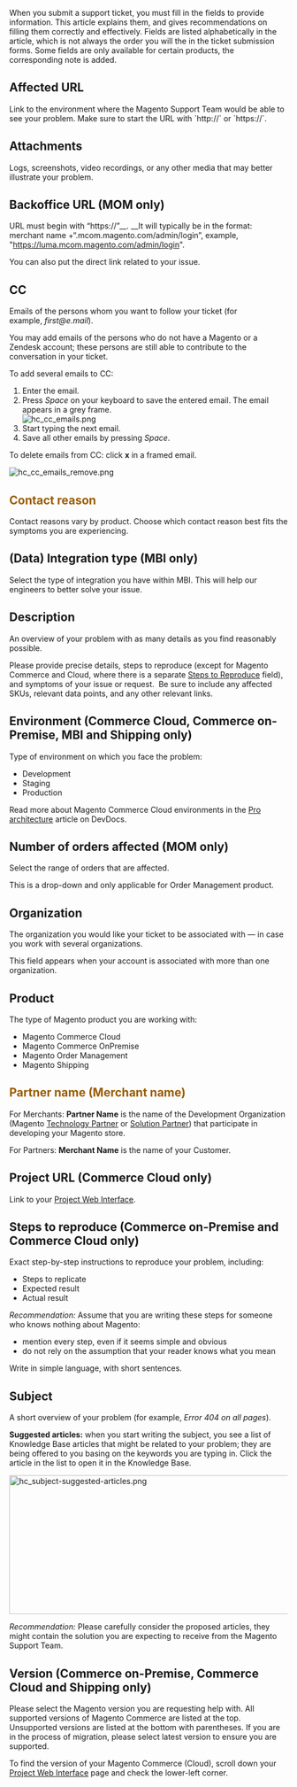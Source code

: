 When you submit a support ticket, you must fill in the fields to provide information. This article explains them, and gives recommendations on filling them correctly and effectively. Fields are listed alphabetically in the article, which is not always the order you will the in the ticket submission forms. Some fields are only available for certain products, the corresponding note is added.

## <span class="wysiwyg-color-orange120">Affected URL</span>

Link to the environment where the Magento Support Team would be able to see your problem. Make sure to start the URL with \`http://\` or \`https://\`.

## <span class="wysiwyg-color-orange120">Attachments</span>

Logs, screenshots, video recordings, or any other media that may better illustrate your problem.

## <span class="wysiwyg-color-orange120">Backoffice URL (MOM only)</span>

URL must begin with&nbsp;“https://”__. __It will typically be in the format: merchant name +“.mcom.magento.com/admin/login”, example, "https://luma.mcom.magento.com/admin/login".

You can also put the direct link related to your issue.

## <span class="wysiwyg-color-orange120">CC</span>

Emails of the persons whom you want to follow your ticket (for example,&nbsp;_first@e.mail_).

You may add emails of the persons who do not have a Magento or a Zendesk account; these persons are still able to contribute to the conversation in your ticket.

To add several emails to CC:

1.   Enter the email.
2.   Press _Space_ on your keyboard to save the entered email. The email appears in a grey frame.  
     ![hc_cc_emails.png](https://support.magento.com/hc/article_attachments/360016489192/hc_cc_emails.png)
3.   Start typing the next email.
4.   Save all other emails by pressing _Space_.

To delete emails from CC: click __x__ in a framed email.

![hc_cc_emails_remove.png](https://support.magento.com/hc/article_attachments/360016540451/hc_cc_emails_remove.png)

<h2><font color="#995c00"> <span style="caret-color: #995c00;">Contact reason</span> </font></h2>

Contact reasons vary by product. Choose which contact reason best fits the symptoms you are experiencing.

## <span class="wysiwyg-color-orange120">(Data) Integration type (MBI only)</span>

Select the type of integration you have within MBI. This will help our engineers to better solve your issue.

## <span class="wysiwyg-color-orange120">Description</span>

An overview of your problem with as many details as you find reasonably possible.

Please provide precise details, steps to reproduce (except for Magento Commerce and Cloud, where there is a separate [Steps to Reproduce](#steps) field), and symptoms of your issue or request.&nbsp; Be sure to include any affected SKUs, relevant data points, and any other relevant links.

## <span class="wysiwyg-color-orange120">Environment (Commerce Cloud, Commerce on-Premise, MBI and Shipping only)</span>

Type of environment on which you face the problem:

*   Development
*   Staging
*   Production

Read more about Magento Commerce Cloud environments in the [Pro architecture](http://devdocs.magento.com/guides/v2.2/cloud/architecture/pro-architecture.html) article on DevDocs.

## <span class="wysiwyg-color-orange120">Number of orders affected (MOM only)</span>

Select the range of orders that are affected.

This is a drop-down and only applicable for Order Management product.

## <span class="wysiwyg-color-orange120">Organization</span>

The organization you would like your ticket to be associated with — in case you work with several organizations.

This field appears when your account is associated with more than one organization.

## <span class="wysiwyg-color-orange120">Product</span>

The type of Magento product you are working with:&nbsp;

*   Magento Commerce Cloud
*   Magento Commerce OnPremise
*   Magento Order Management
*   Magento Shipping

## <span style="color: #995c00;">Partner name&nbsp;(Merchant name)</span>

For Merchants: __Partner Name__ is the name of the Development Organization (Magento [Technology Partner](https://partners.magento.com/portal/directory/?&amp;partner_type=6) or [Solution Partner](https://partners.magento.com/portal/directory/?&amp;partner_type=1)) that participate in developing your Magento store.

For Partners: __Merchant Name__ is the name of your Customer.

## <span class="wysiwyg-color-orange120">Project URL&nbsp;(Commerce Cloud only)</span>

Link to your [Project Web Interface](http://devdocs.magento.com/guides/v2.2/cloud/project/project-webint-basic.html).

## <span class="wysiwyg-color-orange120">Steps to reproduce (</span><span class="wysiwyg-color-orange120">Commerce&nbsp;</span><span class="wysiwyg-color-orange120">on-Premise&nbsp;</span><span class="wysiwyg-color-orange120" id="steps">and Commerce Cloud&nbsp;</span><span class="wysiwyg-color-orange120" id="steps">only)</span>

Exact step-by-step instructions to reproduce your problem, including:

*   Steps to replicate
*   Expected result
*   Actual result

<span class="wysiwyg-color-green120">_Recommendation:_</span> Assume that you are writing these steps for someone who knows <span class="wysiwyg-color-red">nothing</span> about Magento:

*   mention every step, even if it seems simple and obvious
*   do not rely on the assumption that your reader knows what you mean

Write in simple language, with short sentences.

## <span class="wysiwyg-color-orange120">Subject</span>

A short overview of your problem (for example, _Error 404 on all pages_).

__Suggested articles:__ when you start writing the subject, you see a list of Knowledge Base articles that might be related to your problem; they are being offered to you basing on the keywords you are typing in. Click the article in the list to open it in the Knowledge Base.

<img alt="hc_subject-suggested-articles.png" height="251" src="https://support.magento.com/hc/article_attachments/360016489692/hc_subject-suggested-articles.png" width="800"/>

<span class="wysiwyg-color-green120">_Recommendation:_</span> Please carefully consider the proposed articles, they might contain the solution you are expecting to receive from the Magento Support Team.

## <span class="wysiwyg-color-orange120">Version (Commerce on-Premise, Commerce Cloud and Shipping only)</span>

Please select the Magento version you are requesting help with. All supported versions of Magento Commerce are listed at the top. Unsupported versions are listed at the bottom with parentheses. If you are in the process of migration, please select latest version to ensure you are supported.

To find the version of your Magento Commerce (Cloud), scroll down your [Project Web Interface](http://devdocs.magento.com/guides/v2.2/cloud/project/project-webint-basic.html) page and check the lower-left corner.

&nbsp;